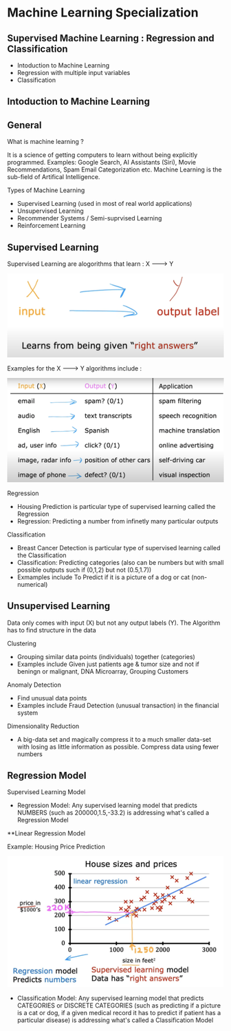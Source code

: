 # Machine Learning Specialization

## Supervised Machine Learning : Regression and Classification
* Intoduction to Machine Learning
* Regression with multiple input variables
* Classification

## Intoduction to Machine Learning
## General
What is machine learning ? 

It is a science of getting computers to learn without being explicitly programmed.
Examples: Google Search, AI Assistants (Siri), Movie Recommendations, Spam Email Categorization etc.
Machine Learning is the sub-field of Artifical Intelligence.

Types of Machine Learning 
* Supervised Learning (used in most of real world applications)
* Unsupervised Learning
* Recommender Systems / Semi-suprvised Learning
* Reinforcement Learning

## Supervised Learning 
Supervised Learning are alogorithms that learn : X ---> Y

![SL1](https://github.com/vyasaarsh/Learnings/blob/main/Machine%20Learning%20Specialization/Images/SL1.png)

Examples for the X ---> Y algorithms include : 

![SL2](https://github.com/vyasaarsh/Learnings/blob/main/Machine%20Learning%20Specialization/Images/SL2.png)

Regression

* Housing Prediction is particular type of supervised learning called the Regression
* Regression: Predicting a number from infinetly many particular outputs

Classification

* Breast Cancer Detection is particular type of supervised learning called the Classification
* Classification: Predicting categories (also can be numbers but with small possible outputs such if (0,1,2) but not (0.5,1.7))
* Exmamples include To Predict if it is a picture of a dog or cat (non-numerical) 

## Unsupervised Learning
Data only comes with input (X) but not any output labels (Y). The Algorithm has to find structure in the data

Clustering

* Grouping similar data points (individuals) together (categories)
* Examples include Given just patients age & tumor size and not if beningn or malignant, DNA Microarray, Grouping Customers

Anomaly Detection

* Find unusual data points
* Examples include Fraud Detection (unusual transaction) in the financial system

Dimensionality Reduction 

* A big-data set and magically compress it to a much smaller data-set with losing as little information as possible. Compress data using fewer numbers 

## Regression Model

Supervised Learning Model

* Regression Model: Any supervised learning model that predicts NUMBERS (such as 200000,1.5,-33.2) is addressing what's called a Regression Model

**Linear Regression Model

Example: Housing Price Prediction

![SL3](https://github.com/vyasaarsh/Learnings/blob/main/Machine%20Learning%20Specialization/Images/SL3.png)

* Classification Model: Any supervised learning model that predicts CATEGORIES or DISCRETE CATEGORIES (such as predicting if a picture is a cat or dog, if a given medical record it has to predict if patient has a particular disease) is addressing what's called a Classification Model
